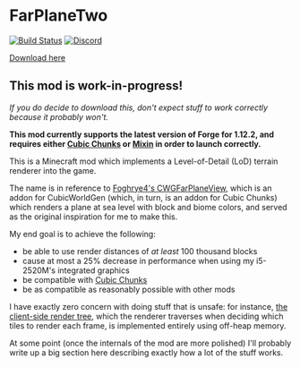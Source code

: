 # FarPlaneTwo

[![Build Status](https://jenkins.daporkchop.net/job/PorkStudios/job/FarPlaneTwo/job/master/badge/icon)](https://jenkins.daporkchop.net/job/PorkStudios/job/FarPlaneTwo/)
[![Discord](https://img.shields.io/discord/428813657816956929.svg)](https://discord.gg/FrBHHCk)

[Download here](https://jenkins.daporkchop.net/job/PorkStudios/job/FarPlaneTwo/job/master/)

## This mod is work-in-progress!

*If you do decide to download this, don't expect stuff to work correctly because it probably won't.*

**This mod currently supports the latest version of Forge for 1.12.2, and requires either [Cubic Chunks](https://github.com/OpenCubicChunks/CubicChunks) or [Mixin](https://www.curseforge.com/minecraft/mc-mods/mixin-0-7-0-8-compatibility) in order to launch correctly.**

This is a Minecraft mod which implements a Level-of-Detail (LoD) terrain renderer into the game.

The name is in reference to [Foghrye4's CWGFarPlaneView](https://www.curseforge.com/minecraft/mc-mods/cwg-far-plane-view), which is an addon for CubicWorldGen (which, in turn, is an addon for Cubic Chunks) which renders a plane at sea level with block and biome colors, and served as the original inspiration for me to make this.

My end goal is to achieve the following:
- be able to use render distances of *at least* 100 thousand blocks
- cause at most a 25% decrease in performance when using my i5-2520M's integrated graphics
- be compatible with [Cubic Chunks](https://github.com/OpenCubicChunks/CubicChunks)
- be as compatible as reasonably possible with other mods

I have exactly zero concern with doing stuff that is unsafe: for instance, [the client-side render tree](https://github.com/PorkStudios/FarPlaneTwo/blob/master/src/main/java/net/daporkchop/fp2/mode/common/client/FarRenderTree.java), which the renderer traverses when deciding which tiles to render each frame, is implemented entirely using off-heap memory.

At some point (once the internals of the mod are more polished) I'll probably write up a big section here describing exactly how a lot of the stuff works.
